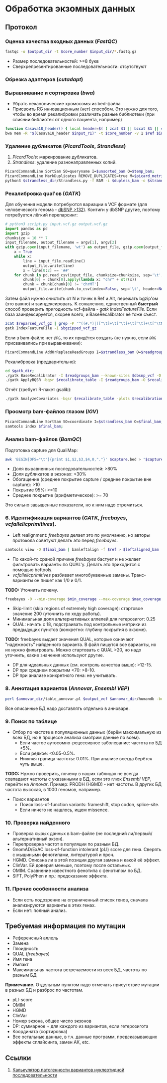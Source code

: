 # Обработка экзомных данных

## Протокол

### Оценка качества входных данных (*FastQC*)

```bash
fastqc -o $output_dir -t $core_number $input_dir/*.fastq.gz
```
* Размер последовательностей: >=8 букв
* Сверхрепрезентированные последовательности: отсутствуют

### Обрезка адаптеров (*cutadapt*)

### Выравнивание и сортировка (*bwa*)

* Убрать неканонические хромосомы из bed-файла
* Присвоить RG инновационным (нет) способом.
Это нужно для того, чтобы во время рекалибровки различать разные библиотеки (при слиянии библиотек от одного пациента, например)

```bash
function Casava18_header() { local header=$( ( zcat $1 || bzcat $1 || cat $1 ) 2> /dev/null | head -n 1 ); local id=$(echo $header | head -n 1 | cut -f 1-4 -d":" | sed 's/@//' | sed 's/:/_/g'); local sm=$(echo $header | head -n 1 | grep -Eo "[ATGCN]+$"); echo "@RG\tID:"$id"\tSM:"$id"_"$sm"\tLB:"$id"_"$sm"\tPL:ILLUMINA" >&1; };
bwa mem -R "$(Casava18_header $input_r1)" -t $core_number -v 1 $ref $input_r1 $input_r2 | samtools view -O BAM -@ $core_number - > $unsorted_bam;
```

### Удаление дубликатов (*PicardTools*, *Strandless*)

1. *PicardTools*: маркирование дубликатов.
2. *Strandless*: удаление разнонаправленных копий.

```bash
PicardCommandLine SortSam SO=queryname I=$unsorted_bam O=$temp_bam;
PicardCommandLine MarkDuplicates REMOVE_DUPLICATES=true M=$picard_metrics_txt I=$temp_bam O=$dupless_bam && rm -f $temp_bam;
python3 $strandless_dir/Strandless.py -f BAM -i $dupless_bam -o $strandless_bam -m $strandless_metrics_txt;
```

### Рекалибровка qual'ов (*GATK*)

Для обучения модели потребуются вариации в VCF формате (для человеческого генома - [dbSNP >132](https://ftp.ncbi.nih.gov/snp/organisms/)).
Контиги у dbSNP другие, поэтому потребуется лёгкий перепарсинг:

```python
# python3 script.py input.vcf.gz output.vcf.gz
import pandas as pd
import gzip
chunksize = 10 ** 7
input_filename, output_filename = argv[1], argv[2]
with gzip.open(input_filename, 'wt') as output_file, gzip.open(output_filename, 'rt') as input_file:
	x = True
	while x: 
		line = input_file.readline()
		output_file.write(line)
		x = line[0:2] == '##'
	for chunk in pd.read_csv(input_file, chunksize=chunksize, sep='\t', header=None):
		chunk[0] = chunk[0].apply(lambda x: "chr" + str(x))
		chunk = chunk[chunk[0] != 'chrMT']
		output_file.write(chunk.to_csv(index=False, sep='\t', header=None))
```

Затем файл нужно очистить от N и точек в Ref и Alt, пережать bgzip'ом (это важно) и заиндексировать.
К сожалению, единственный **быстрый** способ проверить пригодность vcf-файла - *gatk IndexFeatureFile*.
Если база заиндексируется, скорее всего, и BaseRecalibrator её тоже съест.

```bash
zcat $reparsed_vcf_gz | grep -P '^((#.*)|([^\t]+\t[^\t]+\t[^\t]+\t[^\tN\.]+\t[^\tN\.]\t.*))$' | bgzip -c > $bgzipped_vcf_gz;
gatk IndexFeatureFile -I $bgzipped_vcf_gz
```

Если в bam-файле нет `@RG`, то их придётся создать (не нужно, если `@RG` присваивались при выравнивании):

```bash
PicardCommandLine AddOrReplaceReadGroups I=$strandless_bam O=$readgroups_bam RGID=4 RGLB=lib1 RGPL=illumina RGPU=unit1 RGSM=20
```

Рекалибровка (предварительно):

```bash
cd $gatk_dir;
./gatk BaseRecalibrator -I $readgroups_bam --known-sites $dbsnp_vcf -O $recalibrate_table -R $ref;
./gatk ApplyBQSR -bqsr $recalibrate_table -I $readgroups_bam -O $recalibrated_bam
```

Отчёт (требует R-пакет gsalib):

```bash
./gatk AnalyzeCovariates -bqsr $recalibrate_table -plots $recalibration_plots_pdf
```

### Просмотр bam-файлов глазом (*IGV*)

```bash
PicardCommandLine SortSam SO=coordinate I=$strandless_bam O=$final_bam;
samtools index $final_bam;
```

### Анализ bam-файлов (*BamQC*)

Подготовка capture для QualiMap:

```bash
awk 'BEGIN{OFS="\t"}{print $1,$2,$3,$4,0,"."}' $capture.bed > "$capture"_QualiMap.bed
```

* Доля выравненных последовательностей: >80%
* Доля дубликатов в экзонах: <30%
* Обогащение (среднее покрытие capture / среднее покрытие вне capture): >10
* Покрытие 95%: >=10
* Среднее покрытие (арифметическое): >= 70

Это сильно завышенные показатели, но к ним надо стремиться.

### 6. Идентификация вариантов (*GATK*, *freebayes*, *vcfallelicprimitives*).

* Left realignment: *freebayes* делает это по умолчанию, но авторы протокола советуют делать это перед *freebayes*. 

```bash
samtools view -O $final_bam | bamleftalign -f $ref > $leftaligned_bam
```

* По какой-то сраной причине *freebayes* бастует и не желает фильтровать варианты по QUAL'у.
Делать это приходится с помощью bcftools.
* *vcfallelicprimitives* разбивает многобуквенные замены.
Транс-варианты он пишет как 1/0 и 0/1.

**TODO:** Уточнить почему.

```bash
freebayes -0 --min-coverage $min_coverage --max-coverage $max_coverage -f $ref -t $exome_bed -b $leftaligned_bam | bcftools filter -i "QUAL > "$min_qual"" | vcflib vcfallelicprimitives > $vcf;
```

* Skip-limit (skip regions of extremely high coverage): стартовое значение 200 (уточнить по ходу работы).
* Минимальная доля альтернативных аллелей для гетерозигот: 0.25
* QUAL: начать с 18, подстраивать под контрольные метрики из предыдущих пунктов (конкретно: глубину покрытия в экзоме).

**TODO:** freebayes выдает значения QUAL, которые означают "надежность" найденного варианта. В файл пишутся все варианты, но их нужно фильтровать. Можно стартовать с QUAL >20, но надо уточнить, какие значения используют другие.

* DP для идеальных данных (см. контроль качества выше): >12-15.
* DP при среднем покрытим <70: >8-10.
* DP при анализе конкретного гена: не учитывать.

### 8. Аннотация вариантов (*Annovar*, *Ensembl VEP*)

```bash
perl $annovar_dir/table_annovar.pl $output_vcf $annovar_dir/humandb -buildver $genome_assembly -protocol knownGene,ensGene,refGene,abraom,AFR.sites.2015_08,ALL.sites.2015_08,AMR.sites.2015_08,ASN.sites.2012_04,avgwas_20150121,avsift,avsnp150,cadd13,cg69,clinvar_20190305,cosmic70,dann,dbnsfp35c,dbscsnv11,EAS.sites.2015_08,eigen,esp6500_all,EUR.sites.2015_08,exac03,fathmm,gene4denovo201907,gerp++,gme,gnomad211_genome,gwava,hrcr1,icgc21,intervar_20180118,kaviar_20150923,ljb26_all,mcap13,mitimpact24,MT_ensGene,nci60,popfreq_all_20150413,regsnpintron,revel,SAS.sites.2015_08,snp142 --operation g,g,g,f,f,f,f,f,f,f,f,f,f,f,f,f,f,f,f,f,f,f,f,f,f,f,f,f,f,f,f,f,f,f,f,f,f,f,f,f,f,f,f --remove --vcfinput --thread $threads;
```
Все описанные БД надо доставлять отдельно в анноваре.

### 9. Поиск по таблице

* Отбор по частоте в популяционных данных (берём максимальную из всех БД, но в процессе анализа смотрим данные по всем).
	* Если частое аутосомно-рецессивное заболевание: частота по БД <5%.
	* Если редкое: <0.05-0.5%. 
	* Нижняя граница частоты: 0.01%. При анализе всегда берётся чуть выше.

**TODO:** Нужно проверить, почему в наших таблицах не всегда совпадают частоты с указанными в БД, если это глюк *Ensembl VEP*, перейти на *Annovar*. Пример: PRODH (HGMD) - нет частоты. В других БД частота высокая, в 1000 геномов, например.

* Поиск вариантов
	* Поиск loss-of-function variants: frameshift, stop codon, splice-site.
	* Если ничего не нашлось, ищем missence.

### 10. Проверка найденного

* Проверка сырых данных в bam-файле (не последний ли/первый/альтернативный экзон).
* Перепроверка частот в популяции по разным БД.
* GnomAD/ExAC loss-of-function intolerant (pLI) score для гена. Сверять с мышиными фенотипами, литературой и проч.
* HGMD. Описана ли в этой позиции другая замена и какой её эффект.
* ClinVar. Ей доверия меньше, поэтому после остальных.
* OMIM. Сравнение известного фенотипа с фенотипом по БД.
* SIFT, PolyPhen и пр.: предсказание эффекта.

### 11. Прочие особенности анализа

* Если есть подозрение на ограниченный список генов, сначала анализируются варианты в этих генах.
* Если нет: полный анализ.

## Требуемая информация по мутации

* Референсный аллель
* Замена
* Плоидность
* QUAL (*freebayes*)
* Имя гена
* Импакт
* Максимальная частота встречаемости из всех БД, частоты по разным БД

**Примечание.** Отдельным пунктом надо отмечать присутствие мутации в разных БД и разброс по частотам.

* pLI-score
* OMIM
* HGMD
* ClinVar
* Номер экзона, общее число экзонов
* DP: суммарное + для каждого из вариантов, если гетерозигота
* Координата (сортировка)
* Все остальные данные, в т.ч. данные программ, предсказывающих эффекты сплайсинга, замен АК, etc.

## Ссылки

1. [Калькулятор патогенности вариантов нуклеотидной последовательности](http://calc.generesearch.ru/)
